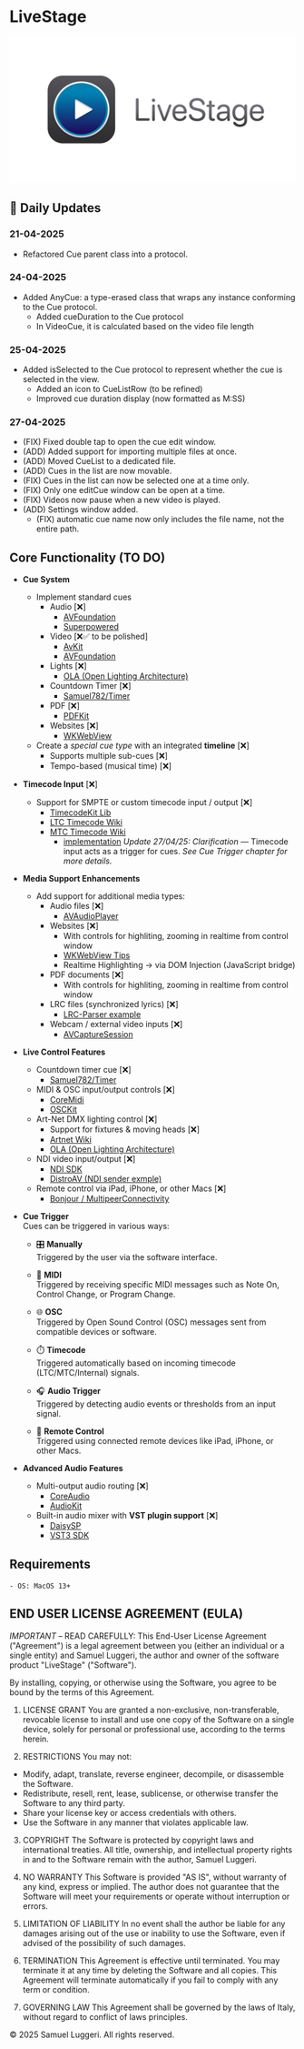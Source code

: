 # LiveStage 

![Banner](Media/Banner.png)

## 📝 Daily Updates

### 21-04-2025
  - Refactored Cue parent class into a protocol.
### 24-04-2025
  - Added AnyCue: a type-erased class that wraps any instance conforming to the Cue protocol.
	-	Added cueDuration to the Cue protocol
	  -	In VideoCue, it is calculated based on the video file length
### 25-04-2025
  - Added isSelected to the Cue protocol to represent whether the cue is selected in the view.
 	-	Added an icon to CueListRow (to be refined)
	-	Improved cue duration display (now formatted as M:SS)
### 27-04-2025
  - (FIX) Fixed double tap to open the cue edit window.
  - (ADD) Added support for importing multiple files at once.
  - (ADD) Moved CueList to a dedicated file.
  - (ADD) Cues in the list are now movable.
  - (FIX) Cues in the list can now be selected one at a time only.
  - (FIX) Only one editCue window can be open at a time.
  - (FIX) Videos now pause when a new video is played.
  - (ADD) Settings window added.
	-	(FIX) automatic cue name now only includes the file name, not the entire path.

## Core Functionality (TO DO)
- **Cue System**
  - Implement standard cues
    - Audio [❌]
      - [AVFoundation](https://developer.apple.com/documentation/avfoundation)
      - [Superpowered](https://superpowered.com)
    - Video [❌✅ to be polished]
      - [AvKit](https://developer.apple.com/documentation/avkit)
      - [AVFoundation](https://developer.apple.com/documentation/avfoundation)
    - Lights [❌]
      - [OLA (Open Lighting Architecture)](https://www.openlighting.org)
    - Countdown Timer [❌]
      - [Samuel782/Timer](https://github.com/Samuel782/timer)
    - PDF  [❌]
      - [PDFKit](https://developer.apple.com/documentation/pdfkit)
    - Websites [❌]
      - [WKWebView](https://developer.apple.com/documentation/webkit/wkwebview)
  - Create a *special cue type* with an integrated **timeline**  [❌]
    - Supports multiple sub-cues [❌]
    - Tempo-based (musical time) [❌]

- **Timecode Input**  [❌]
  - Support for SMPTE or custom timecode input / output [❌]
    - [TimecodeKit Lib](https://github.com/orchetect/TimecodeKit)
    - [LTC Timecode Wiki](https://en.wikipedia.org/wiki/Linear_timecode)
    - [MTC Timecode Wiki](https://en.wikipedia.org/wiki/MIDI_timecode)
      - [implementation](https://github.com/Figure53/TimecodeDisplay/tree/master)
  *Update 27/04/25: Clarification* — Timecode input acts as a trigger for cues. _See Cue Trigger chapter for more details._

- **Media Support Enhancements**  
  - Add support for additional media types:  
    - Audio files  [❌]
      - [AVAudioPlayer](https://developer.apple.com/documentation/avfaudio/avaudioplayer)
    - Websites [❌]
        - With controls for highliting, zooming in realtime from control window
        - [WKWebView Tips](https://nshipster.com/wkwebview/)
        - Realtime Highlighting → via DOM Injection (JavaScript bridge)
    - PDF documents  [❌]
        - With controls for highliting, zooming in realtime from control window 
    - LRC files (synchronized lyrics)  [❌]
      - [LRC-Parser example](https://github.com/anhthii/lrc-parser)
    - Webcam / external video inputs [❌]
      - [AVCaptureSession](https://developer.apple.com/documentation/avfoundation/avcapturesession)

- **Live Control Features**  
  - Countdown timer cue  [❌]
    - [Samuel782/Timer](https://github.com/Samuel782/timer)
  - MIDI & OSC input/output controls  [❌]
    - [CoreMidi](https://developer.apple.com/documentation/coremidi/)
    - [OSCKit](https://github.com/orchetect/OSCKit)
  - Art-Net DMX lighting control  [❌]
    - Support for fixtures & moving heads  [❌]
    - [Artnet Wiki](https://en.wikipedia.org/wiki/Art-Net)
    - [OLA (Open Lighting Architecture)](https://www.openlighting.org)
  - NDI video input/output  [❌]
    - [NDI SDK](https://ndi.video/for-developers/ndi-sdk/)
    - [DistroAV (NDI sender exmple)](https://github.com/DistroAV/DistroAV)
  - Remote control via iPad, iPhone, or other Macs [❌]
    - [Bonjour / MultipeerConnectivity](https://developer.apple.com/documentation/multipeerconnectivity)

- **Cue Trigger**  
  Cues can be triggered in various ways:
  
  - 🎛️ **Manually**  
    Triggered by the user via the software interface.

  - 🎹 **MIDI**  
    Triggered by receiving specific MIDI messages such as Note On, Control Change, or Program Change.

  - 🌐 **OSC**  
    Triggered by Open Sound Control (OSC) messages sent from compatible devices or software.

  - ⏱️ **Timecode**  
    Triggered automatically based on incoming timecode (LTC/MTC/Internal) signals.

  - 🎧 **Audio Trigger**  
    Triggered by detecting audio events or thresholds from an input signal.

  - 🍏 **Remote Control**  
    Triggered using connected remote devices like iPad, iPhone, or other Macs.

- **Advanced Audio Features**  
  - Multi-output audio routing  [❌]
    - [CoreAudio](https://developer.apple.com/documentation/coreaudio)
    - [AudioKit](https://www.audiokit.io)
  - Built-in audio mixer with **VST plugin support** [❌]
    - [DaisySP](https://github.com/electro-smith/DaisySP)
    - [VST3 SDK](https://www.steinberg.net/developers/)

## Requirements 
    - OS: MacOS 13+


## END USER LICENSE AGREEMENT (EULA)

*IMPORTANT* – READ CAREFULLY: This End-User License Agreement ("Agreement") is a legal agreement between you (either an individual or a single entity) and Samuel Luggeri, the author and owner of the software product "LiveStage" ("Software").

By installing, copying, or otherwise using the Software, you agree to be bound by the terms of this Agreement.

1. LICENSE GRANT
You are granted a non-exclusive, non-transferable, revocable license to install and use one copy of the Software on a single device, solely for personal or professional use, according to the terms herein.

2. RESTRICTIONS
You may not:
- Modify, adapt, translate, reverse engineer, decompile, or disassemble the Software.
- Redistribute, resell, rent, lease, sublicense, or otherwise transfer the Software to any third party.
- Share your license key or access credentials with others.
- Use the Software in any manner that violates applicable law.

3. COPYRIGHT
The Software is protected by copyright laws and international treaties. All title, ownership, and intellectual property rights in and to the Software remain with the author, Samuel Luggeri.

4. NO WARRANTY
This Software is provided "AS IS", without warranty of any kind, express or implied. The author does not guarantee that the Software will meet your requirements or operate without interruption or errors.

5. LIMITATION OF LIABILITY
In no event shall the author be liable for any damages arising out of the use or inability to use the Software, even if advised of the possibility of such damages.

6. TERMINATION
This Agreement is effective until terminated. You may terminate it at any time by deleting the Software and all copies. This Agreement will terminate automatically if you fail to comply with any term or condition.

7. GOVERNING LAW
This Agreement shall be governed by the laws of Italy, without regard to conflict of laws principles.

© 2025 Samuel Luggeri. All rights reserved.
